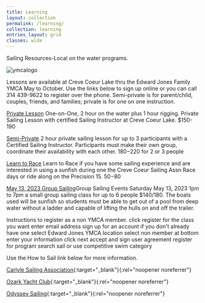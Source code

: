 ```yaml
---
title: Learning
layout: collection
permalink: /learning/
collection: learning
entries_layout: grid
classes: wide
---
```

Sailing Resources-Local on the water programs.

![ymcalogo](https://user-images.githubusercontent.com/83256703/167182152-3c2e45e4-ba3e-4b3f-875c-cdf4e2163397.png)

Lessons are available at Creve Coeur Lake thru the Edward Jones Family YMCA May to October. Use the links below to sign up online or you can call 314 439-9622 to register over the phone. Semi-private is for parent/child, couples, friends, and families; private is for one on one instruction. 

[Private Lesson](https://operations.daxko.com/Online/4034/ProgramsV2/OfferingDetails.mvc?program_id=TMP12156&offering_id=SES901383&location_id=B210&filter=H4sIAAAAAAAEAG1SQW7DIBD8y55tCeM6Ubm1l3wgt6hCBK9dVAMR4EZWlL8X4pjEbSUf8Mzu7DDLBYTntgN2AW1bBAYOe-WDE0FZw62Uo_P8iOGMaKAAH4QLsYoSWpfkpaTbfVWxasMIiSyaNnNNSeie1qx5jR9cC5AiYG_dxFXrgR1g_7ZrGlrDRwGDlfO8O_VOK5Jw23XolOl5mE6YmIit_CUcGC1AGTmMLXJlhAzqG_l9mkptnRg8_lOzjH2UtGJKccSpGG9ixmEoICiN3AnTLw7aKL0CjsqFT55gvzRl5yrrnJztndBPyBdOZ-va3LQY7ITEENHgRnyen4nDJS-CNM_Rx13cwn7wFV3xmz_8drW6-sb_jvlx42xhdjworaIKJfFl2KR3gNJL6zAqGqFxeTE3hbRR0QV0S7e0OkXkrTV5AxrnhMh8HI0K8__1BxPcH8mrAgAA0) One-on-One, 2 hour on the water plus 1 hour rigging. Private Sailing Lesson with certified Sailing Instructor at Creve Coeur Lake. $150-190

[Semi-Private](https://operations.daxko.com/Online/4034/ProgramsV2/OfferingDetails.mvc?program_id=TMP12156&offering_id=SES901384&location_id=B210&filter=H4sIAAAAAAAEAG1SQW7DIBD8y55tCeM6Ubm1l3wgt6hCBK9dVAMR4EZWlL8X4pjEbSUf8Mzu7DDLBYTntgN2AW1bBAYOe-WDE0FZw62Uo_P8iOGMaKAAH4QLsYoSWpfkpaTbfVWxasMIiSyaNnNNSeie1qx5jR9cC5AiYG_dxFXrgR1g_7ZrGlrDRwGDlfO8O_VOK5Jw23XolOl5mE6YmIit_CUcGC1AGTmMLXJlhAzqG_l9mkptnRg8_lOzjH2UtGJKccSpGG9ixmEoICiN3AnTLw7aKL0CjsqFT55gvzRl5yrrnJztndBPyBdOZ-va3LQY7ITEENHgRnyen4nDJS-CNM_Rx13cwn7wFV3xmz_8drW6-sb_jvlx42xhdjworaIKJfFl2KR3gNJL6zAqGqFxeTE3hbRR0QV0S7e0OkXkrTV5AxrnhMh8HI0K8__1BxPcH8mrAgAA0) 2 hour private sailing lesson for up to 3 participants with a Certified Sailing Instructor. Participants must make their own group, coordinate their availability with each other. $180-$220 for 2 or 3 people

 [Learn to Race](https://operations.daxko.com/Online/4034/ProgramsV2/OfferingDetails.mvc?program_id=TMP12156&offering_id=SES901382&location_id=B210&filter=H4sIAAAAAAAEAG1SQW7DIBD8y55tCeM6Ubm1l3wgt6hCBK9dVAMR4EZWlL8X4pjEbSUf8Mzu7DDLBYTntgN2AW1bBAYOe-WDE0FZw62Uo_P8iOGMaKAAH4QLsYoSWpfkpaTbfVWxasMIiSyaNnNNSeie1qx5jR9cC5AiYG_dxFXrgR1g_7ZrGlrDRwGDlfO8O_VOK5Jw23XolOl5mE6YmIit_CUcGC1AGTmMLXJlhAzqG_l9mkptnRg8_lOzjH2UtGJKccSpGG9ixmEoICiN3AnTLw7aKL0CjsqFT55gvzRl5yrrnJztndBPyBdOZ-va3LQY7ITEENHgRnyen4nDJS-CNM_Rx13cwn7wFV3xmz_8drW6-sb_jvlx42xhdjworaIKJfFl2KR3gNJL6zAqGqFxeTE3hbRR0QV0S7e0OkXkrTV5AxrnhMh8HI0K8__1BxPcH8mrAgAA0) Learn to Race if you have some sailing experience and are interested in using a sunfish during one the Creve Coeur Sailing Assn Race days or ride along on the Precision 15. $50-$80

 [May 13, 2023 Group Sailing](https://operations.daxko.com/Online/4034/ProgramsV2/OfferingDetails.mvc?program_id=TMP12156&offering_id=SES902055&location_id=B210&filter=H4sIAAAAAAAEAG1SQW7DIBD8y55tCeM6Ubm1l3wgt6hCBK9dVAMR4EZWlL8X4pjEbSUf8Mzu7DDLBYTntgN2AW1bBAYOe-WDE0FZw62Uo_P8iOGMaKAAH4QLsYoSWpfkpaTbfVWxasMIiSyaNnNNSeie1qx5jR9cC5AiYG_dxFXrgR1g_7ZrGlrDRwGDlfO8O_VOK5Jw23XolOl5mE6YmIit_CUcGC1AGTmMLXJlhAzqG_l9mkptnRg8_lOzjH2UtGJKccSpGG9ixmEoICiN3AnTLw7aKL0CjsqFT55gvzRl5yrrnJztndBPyBdOZ-va3LQY7ITEENHgRnyen4nDJS-CNM_Rx13cwn7wFV3xmz_8drW6-sb_jvlx42xhdjworaIKJfFl2KR3gNJL6zAqGqFxeTE3hbRR0QV0S7e0OkXkrTV5AxrnhMh8HI0K8__1BxPcH8mrAgAA0)Group Sailing Events Saturday May 13, 2023 1pm to 7pm a small group sailing class for up to 6 people $140/180. The boats used will be sunfish so students must be able to get out of a pool from deep water without a ladder and capable of lifting the hulls on and off the trailer.

Instructions to register as a non YMCA member.
click register for the class you want
enter email address
sign up for an account if you don't already have one
select Edward Jones YMCA location
select non member at bottom 
enter your information
click next
accept and sign user agreement
register for program
search sail or use competitive swim category

Use the How to Sail link below for more information.

[Carlyle Sailing Association](https://csa-sailing.org){:target="_blank"}{:rel="noopener noreferrer"}

[Ozark Yacht Club](https://ozarkyachtclub.com){:target="_blank"}{:rel="noopener noreferrer"} 

[Odyssey Sailing](https://www.odysseysailing.com){:target="_blank"}{:rel="noopener noreferrer"} 



